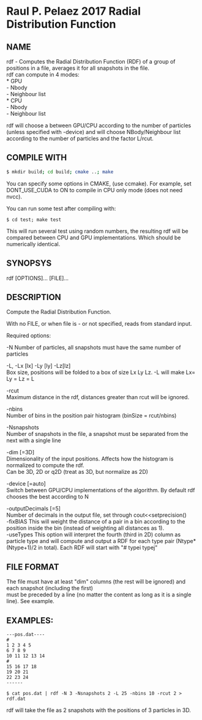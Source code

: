 # Raul P. Pelaez 2017 Radial Distribution Function  

## NAME   
rdf -  Computes the Radial Distribution Function (RDF) of a group of positions in a file, averages it for all snapshots in the file.  
rdf can compute in 4 modes:  
	* GPU  
	  - Nbody  
	  - Neighbour list  
	* CPU  
	  - Nbody  
	  - Neighbour list  
	  
rdf will choose a between GPU/CPU according to the number of particles (unless specified with -device) and will choose NBody/Neighbour list according to the number of particles and the factor L/rcut.  
## COMPILE WITH  

```bash
$ mkdir build; cd build; cmake ..; make
```

You can specify some options in CMAKE, (use ccmake). For example, set DONT_USE_CUDA to ON to compile in CPU only mode (does not need nvcc).  

You can run some test after compiling with:  
```
$ cd test; make test 
```

This will run several test using random numbers, the resulting rdf will be compared between CPU and GPU implementations. Which should be numerically identical.  

## SYNOPSYS  

rdf [OPTIONS]... [FILE]...  

## DESCRIPTION  
   Compute the Radial Distribution Function.  
   
   With no FILE, or when file is - or not specified, reads from standard input.  

   Required options:  

   -N
       Number of particles, all snapshots must have the same number of particles  

   -L, -Lx [lx] -Ly [ly]  -Lz[lz]  
       Box size, positions will be folded to a box of size Lx Ly Lz. -L will make Lx= Ly = Lz = L  

   -rcut  
       Maximum distance in the rdf, distances greater than rcut will be ignored.  
   
   -nbins  
       Number of bins in the position pair histogram (binSize = rcut/nbins)  

   -Nsnapshots   
       Number of snapshots in the file, a snapshot must be separated from the next with a single line  

   -dim [=3D]  
       Dimensionality of the input positions. Affects how the histogram is normalized to compute the rdf.  
      Can be 3D, 2D or q2D (treat as 3D, but normalize as 2D)
	  
   -device [=auto]  
       Switch between GPU/CPU implementations of the algorithm. By default rdf chooses the best according to N  
	
   -outputDecimals [=5]  
	   Number of decimals in the output file, set through cout<<setprecision()  
   -fixBIAS
	   This will weight the distance of a pair in a bin according to the position inside the bin (instead of weighting all distances as 1).  
   -useTypes
       This option will interpret the fourth (third in 2D) column as particle type and will compute and output a RDF for each type pair (Ntype*(Ntype+1)/2 in total). Each RDF will start with "# typei typej"

   
   
 ## FILE FORMAT   
   The file must have at least "dim" columns (the rest will be ignored) and each snapshot (including the first)  
   must be preceded by a line (no matter the content as long as it is a single line). See example.  


## EXAMPLES:  

```
---pos.dat----
#
1 2 3 4 5
6 7 8 9
10 11 12 13 14
#
15 16 17 18
19 20 21
22 23 24
------

$ cat pos.dat | rdf -N 3 -Nsnapshots 2 -L 25 -nbins 10 -rcut 2 > rdf.dat
```
rdf will take the file as 2 snapshots with the positions of 3 particles in 3D.

